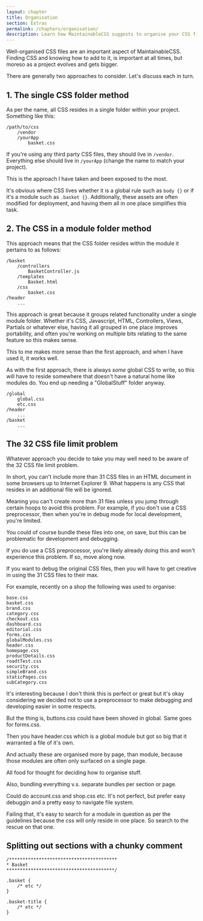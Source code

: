 ```yaml
---
layout: chapter
title: Organisation
section: Extras
permalink: /chapters/organisation/
description: Learn how MaintainableCSS suggests to organise your CSS files within your codebase.
---
```


Well-organised CSS files are an important aspect of MaintainableCSS. Finding CSS and knowing how to add to it, is important at all times, but moreso as a project evolves and gets bigger.

There are generally two approaches to consider. Let's discuss each in turn.

## 1. The single CSS folder method

As per the name, all CSS resides in a single folder within your project. Something like this:

	/path/to/css
		/vendor
		/yourApp
			basket.css

If you're using any third party CSS files, they should live in `/vendor`. Everything else should live in `/yourApp` (change the name to match your project).

This is the approach I have taken and been exposed to the most.

It's obvious where CSS lives whether it is a global rule such as `body {}` or if it's a module such as `.basket {}`. Additionally, these assets are often modified for deployment, and having them all in one place simplifies this task.

## 2. The CSS in a module folder method

This approach means that the CSS folder resides within the module it pertains to as follows:

	/basket
		/controllers
			BasketController.js
		/templates
			Basket.html
		/css
			basket.css
	/header
		...

This approach is great because it groups related functionality under a single module folder. Whether it's CSS, Javascript, HTML, Controllers, Views, Partials or whatever else, having it all grouped in one place improves portability, and often you're working on multiple bits relating to the same feature so this makes sense.

This to me makes more sense than the first approach, and when I have used it, it works well.

As with the first approach, there is always *some* global CSS to write, so this will have to reside somewhere that doesn't have a natural home like modules do. You end up needing a "GlobalStuff" folder anyway.

	/global
		global.css
		etc.css
	/header
		...
	/basket
		...

## The 32 CSS file limit problem

Whatever approach you decide to take you may well need to be aware of the 32 CSS file limit problem.

In short, you can't include more than 31 CSS files in an HTML document in some browsers up to Internet Explorer 9. What happens is any CSS that resides in an additional file will be ignored.

Meaning you can't create more than 31 files unless you jump through certain hoops to avoid this problem. For example, if you don't use a CSS preprocessor, then when you're in debug mode for local development, you're limited.

You could of course bundle these files into one, on save, but this can be problematic for development and debugging.

If you do use a CSS preprocessor, you're likely already doing this and won't experience this problem. If so, move along now.

If you want to debug the original CSS files, then you will have to get creative in using the 31 CSS files to their max.

For example, recently on a shop the following was used to organise:

	base.css
	basket.css
	brand.css
	category.css
	checkout.css
	dashboard.css
	editorial.css
	forms.css
	globalModules.css
	header.css
	homepage.css
	productDetails.css
	roadtTest.css
	security.css
	simpleBrand.css
	staticPages.css
	subCategory.css

It's interesting because I don't think this is perfect or great but it's okay considering we decided not to use a preprocessor to make debugging and developing easier in some respects.

But the thing is, buttons.css could have been shoved in global. Same goes for forms.css.

Then you have header.css which is a global module but got so big that it warranted a file of it's own.

And actually these are organised more by page, than module, because those modules are often only surfaced on a single page.

All food for thought for deciding how to organise stuff.

Also, bundling everything v.s. separate bundles per section or page.

Could do account.css and shop.css etc. It's not perfect, but prefer easy debuggin and a pretty easy to navigate file system.

Failing that, it's easy to search for a module in question as per the guidelines because the css will only reside in one place. So search to the rescue on that one.

## Splitting out sections with a chunky comment

	/****************************************
	* Basket
	****************************************/

	.basket {
		/* etc */
	}

	.basket-title {
		/* etc */
	}
